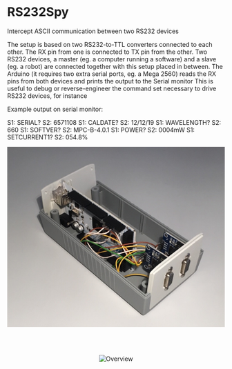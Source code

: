 # RS232Spy
 Intercept ASCII communication between two RS232 devices
 
 The setup is based on two RS232-to-TTL converters connected to each other. The RX pin from one is connected to TX pin from the other.
 Two RS232 devices, a master (eg. a computer running a software) and a slave (eg. a robot) are connected together with this setup placed in between.
 The Arduino (it requires two extra serial ports, eg. a Mega 2560) reads the RX pins from both devices and prints the output to the Serial monitor
 This is useful to debug or reverse-engineer the command set necessary to drive RS232 devices, for instance
 
 
 
 Example output on serial monitor:
 
S1: SERIAL?
S2: 6571108
S1: CALDATE?
S2: 12/12/19
S1: WAVELENGTH?
S2: 660
S1: SOFTVER?
S2: MPC-B-4.0.1
S1: POWER?
S2:  0004mW
S1: SETCURRENT1?
S2:  054.8%


 
 <p align="center"> <img src="/Docs/Hardware.jpg" width="600" title="Overview"> </p> <br /><br />
 <p align="center"> <img src="/Docs/wiring.jpg" width="600" title="Overview"> </p> <br /><br />

